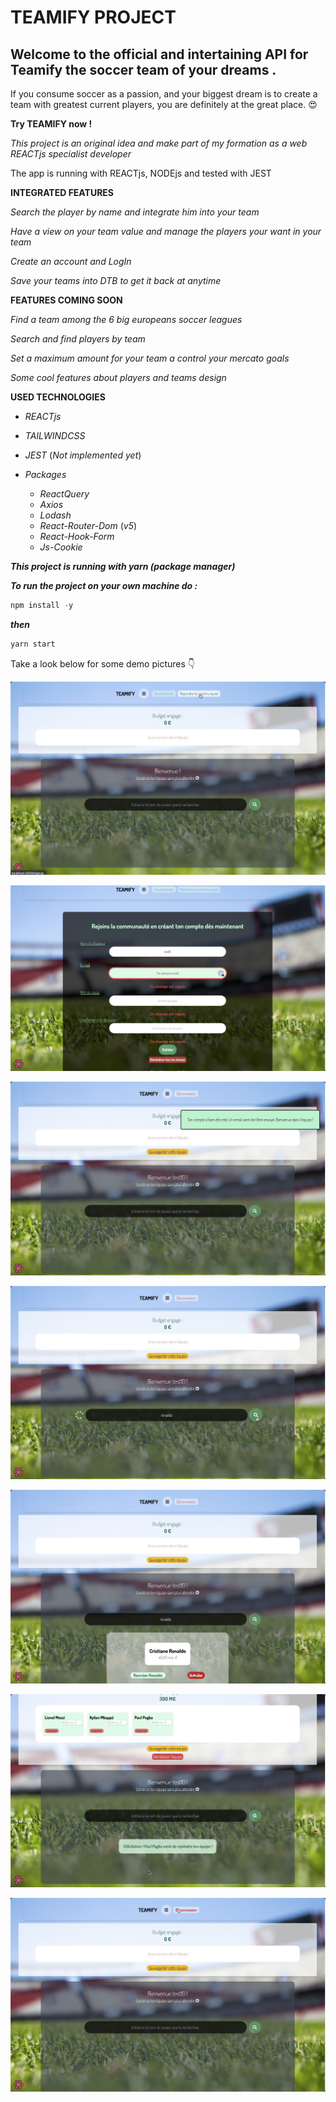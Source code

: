 # TEAMIFY PROJECT

## Welcome to the official and intertaining API for Teamify the soccer team of your dreams .

If you consume soccer as a passion, and your biggest dream is to create a team with greatest current players, you are definitely at the great place. 😍

**Try TEAMIFY now !**

_This project is an original idea and make part of my formation as a web REACTjs specialist developer_

The app is running with REACTjs, NODEjs and tested with JEST

**INTEGRATED FEATURES**

_Search the player by name and integrate him into your team_

_Have a view on your team value and manage the players your want in your team_

_Create an account and LogIn_

_Save your teams into DTB to get it back at anytime_

**FEATURES COMING SOON**


_Find a team among the 6 big europeans soccer leagues_

_Search and find players by team_

_Set a maximum amount for your team a control your mercato goals_

_Some cool features about players and teams design_

**USED TECHNOLOGIES**

- _REACTjs_

- _TAILWINDCSS_

- _JEST_ (_Not implemented yet_)

- _Packages_

  - _ReactQuery_
  - _Axios_
  - _Lodash_
  - _React-Router-Dom_ (_v5_)
  - _React-Hook-Form_
  - _Js-Cookie_

**_This project is running with yarn (package manager)_**

**_To run the project on your own machine do :_**

```javascript
npm install -y
```

**_then_**

```javascript
yarn start
```

Take a look below for some demo pictures 👇

![DEMO2](./src/assets/TEAMIFY_CAPT/demo2.png)

![DEMO1](./src/assets/TEAMIFY_CAPT/demo1.png)

![DEMO11](./src/assets/TEAMIFY_CAPT/demo11.png)

![DEMO10](./src/assets/TEAMIFY_CAPT/demo10.png)

![DEMO9](./src/assets/TEAMIFY_CAPT/demo9.png)

![DEMO5](./src/assets/TEAMIFY_CAPT/demo5.png)

![DEMO3](./src/assets/TEAMIFY_CAPT/demo3.png)
